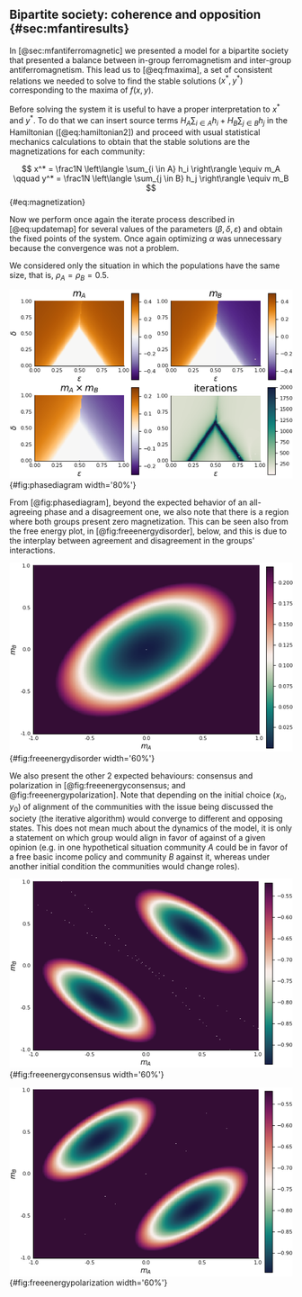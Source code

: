 
## Bipartite society: coherence and opposition {#sec:mfantiresults}

In [@sec:mfantiferromagnetic] we presented a model for a bipartite society that presented a balance between in-group ferromagnetism and inter-group antiferromagnetism. This lead us to [@eq:fmaxima], a set of consistent relations we needed to solve to find the stable solutions $(x^*, y^*)$ corresponding to the maxima of $f(x, y)$.

Before solving the system it is useful to have a proper interpretation to $x^*$ and $y^*$. To do that we can insert source terms $H_A \sum_{i \in A} h_i + H_B \sum_{j \in B} h_j$ in the Hamiltonian ([@eq:hamiltonian2]) and proceed with usual statistical mechanics calculations to obtain that the stable solutions are the magnetizations for each community:

$$ x^* = \frac1N \left\langle \sum_{i \in A} h_i \right\rangle \equiv m_A \qquad y^* = \frac1N \left\langle \sum_{j \in B} h_j \right\rangle \equiv m_B $$ {#eq:magnetization}

Now we perform once again the iterate process described in [@eq:updatemap] for several values of the parameters $(\beta, \delta, \varepsilon)$ and obtain the fixed points of the system. Once again optimizing $\alpha$ was unnecessary because the convergence was not a problem.

We considered only the situation in which the populations have the same size, that is, $\rho_A = \rho_B = 0.5$.

![The phase diagram when $\beta = 10.0$ and $\rho_A = \rho_B = 0.5$. The initial points for the iterative algorithm were $x_0 = 0.9, y_0 = 0.1$](images/phasediagram-full-beta10-rho05-initial0901.png){#fig:phasediagram width='80%'}

From [@fig:phasediagram], beyond the expected behavior of an all-agreeing phase and a disagreement one, we also note that there is a region where both groups present zero magnetization. This can be seen also from the free energy plot, in [@fig:freeenergydisorder], below, and this is due to the interplay between agreement and disagreement in the groups' interactions.

![Free energy $f(x, y)$ landscape when $\beta = 10.0, \delta = 0.25, \varepsilon = 0.6$ and $\rho_A = \rho_B = 0.5$. This is a region in which there is no consensus among the communities](images/freeenergy-beta10-delta25-eps6-rho05.png){#fig:freeenergydisorder width='60%'}

We also present the other $2$ expected behaviours: consensus and polarization in [@fig:freeenergyconsensus; and @fig:freeenergypolarization]. Note that depending on the initial choice $(x_0, y_0)$ of alignment of the communities with the issue being discussed the society (the iterative algorithm) would converge to different and opposing states. This does not mean much about the dynamics of the model, it is only a statement on which group would align in favor of against of a given opinion (e.g. in one hypothetical situation community $A$ could be in favor of a free basic income policy and community $B$ against it, whereas under another initial condition the communities would change roles).

![Free energy $f(x, y)$ landscape when $\beta = 10.0, \delta = 0.8, \varepsilon = 0.2$ and $\rho_A = \rho_B = 0.5$. This is a region in which there is overall consensus among the society](images/freeenergy-beta10-delta8-eps2-rho05.png){#fig:freeenergyconsensus width='60%'}

![Free energy $f(x, y)$ landscape when $\beta = 10.0, \delta = 0.8, \varepsilon = 0.8$ and $\rho_A = \rho_B = 0.5$. This is a region in which there is internal consensus on each community but they disagree with one another.](images/freeenergy-beta10-delta8-eps8-rho05.png){#fig:freeenergypolarization width='60%'}
